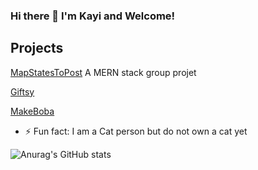 ### Hi there 👋 I'm Kayi and Welcome!

## Projects
[MapStatesToPost](https://github.com/KayiLeung/mapStatesToPost)
A MERN stack group projet

[Giftsy](https://github.com/KayiLeung/Giftsy)


[MakeBoba](https://github.com/KayiLeung/MakeBoba)


 - ⚡ Fun fact: I am a Cat person but do not own a cat yet
 



<!--
**KayiLeung/KayiLeung** is a ✨ _special_ ✨ repository because its `README.md` (this file) appears on your GitHub profile.

Here are some ideas to get you started:

- 🔭 I’m currently working on ...
- 🌱 I’m currently learning ...
- 👯 I’m looking to collaborate on ...
- 🤔 I’m looking for help with ...
- 💬 Ask me about ...
- 📫 How to reach me: ...
- 😄 Pronouns: ...
- ⚡ Fun fact: ...
-->

![Anurag's GitHub stats](https://github-readme-stats.vercel.app/api?username=KayiLeung&show_icons=true&theme=onedark)
